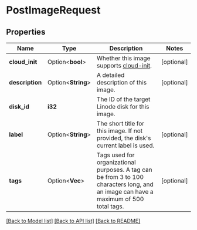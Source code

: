 # PostImageRequest

## Properties

Name | Type | Description | Notes
------------ | ------------- | ------------- | -------------
**cloud_init** | Option<**bool**> | Whether this image supports [cloud-init](https://www.linode.com/docs/guides/write-files-with-cloud-init/). | [optional]
**description** | Option<**String**> | A detailed description of this image. | [optional]
**disk_id** | **i32** | The ID of the target Linode disk for this image. | 
**label** | Option<**String**> | The short title for this image. If not provided, the disk's current label is used. | [optional]
**tags** | Option<**Vec<String>**> | Tags used for organizational purposes. A tag can be from 3 to 100 characters long, and an image can have a maximum of 500 total tags. | [optional]

[[Back to Model list]](../README.md#documentation-for-models) [[Back to API list]](../README.md#documentation-for-api-endpoints) [[Back to README]](../README.md)


